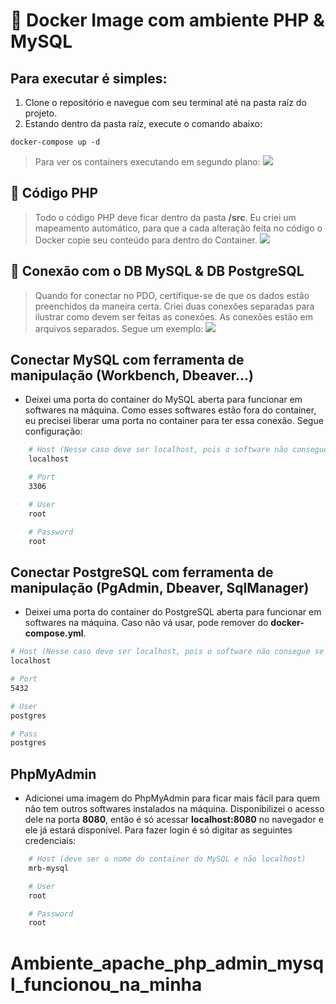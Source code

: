 # :whale: Docker Image com ambiente PHP & MySQL

## Para executar é simples:
1. Clone o repositório e navegue com seu terminal até na pasta raíz do projeto.
2. Estando dentro da pasta raíz, execute o comando abaixo:

```docker
docker-compose up -d
```

> Para ver os containers executando em segundo plano:
![](https://i.ibb.co/c25qqJN/screely-1589634012342.png)


## :elephant: Código PHP
> Todo o código PHP deve ficar dentro da pasta **/src**. Eu criei um mapeamento automático, para que a cada alteração feita no código o Docker copie seu conteúdo para dentro do Container.
![](https://i.ibb.co/Wy8f3Sf/screely-1589634468512.png)

## :electric_plug: Conexão com o DB MySQL & DB PostgreSQL
> Quando for conectar no PDO, certifique-se de que os dados estão preenchidos da maneira certa. Criei duas conexões separadas para ilustrar como devem ser feitas as conexões. As conexões estão em arquivos separados. Segue um exemplo:
![](https://i.ibb.co/RgvQ655/screely-1589634945297.png)

## Conectar MySQL com ferramenta de manipulação (Workbench, Dbeaver...)
* Deixei uma porta do container do MySQL aberta para funcionar em softwares na máquina. Como esses softwares estão fora do container, eu precisei liberar uma porta no container para ter essa conexão. Segue configuração:
```bash
    # Host (Nesse caso deve ser localhost, pois o software não consegue se conectar direto com o container)
    localhost

    # Port
    3306

    # User
    root

    # Password
    root
```

## Conectar PostgreSQL com ferramenta de manipulação (PgAdmin, Dbeaver, SqlManager)
* Deixei uma porta do container do PostgreSQL aberta para funcionar em softwares na máquina. Caso não vá usar, pode remover do **docker-compose.yml**.
```bash
# Host (Nesse caso deve ser localhost, pois o software não consegue se conectar direto com o container)
localhost

# Port
5432

# User
postgres

# Pass
postgres
```

## PhpMyAdmin
* Adicionei uma imagem do PhpMyAdmin para ficar mais fácil para quem não tem outros softwares instalados na máquina. Disponibilizei o acesso dele na porta **8080**, então é só acessar **localhost:8080** no navegador e ele já estará disponível. Para fazer login é só digitar as seguintes credenciais:
```bash
    # Host (deve ser o nome do container do MySQL e não localhost)
    mrb-mysql

    # User
    root

    # Password
    root
```
# Ambiente_apache_php_admin_mysql_funcionou_na_minha
